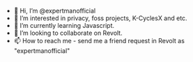 - 👋 Hi, I’m @expertmanofficial
- 👀 I’m interested in privacy, foss projects, K-CyclesX and etc.
- 🌱 I’m currently learning Javascript.
- 💞️ I’m looking to collaborate on Revolt.
- 📫 How to reach me - send me a friend request in Revolt as "expertmanofficial"

<!---
expertmanofficial/expertmanofficial is a ✨ special ✨ repository because its `README.md` (this file) appears on your GitHub profile.
You can click the Preview link to take a look at your changes.
--->
